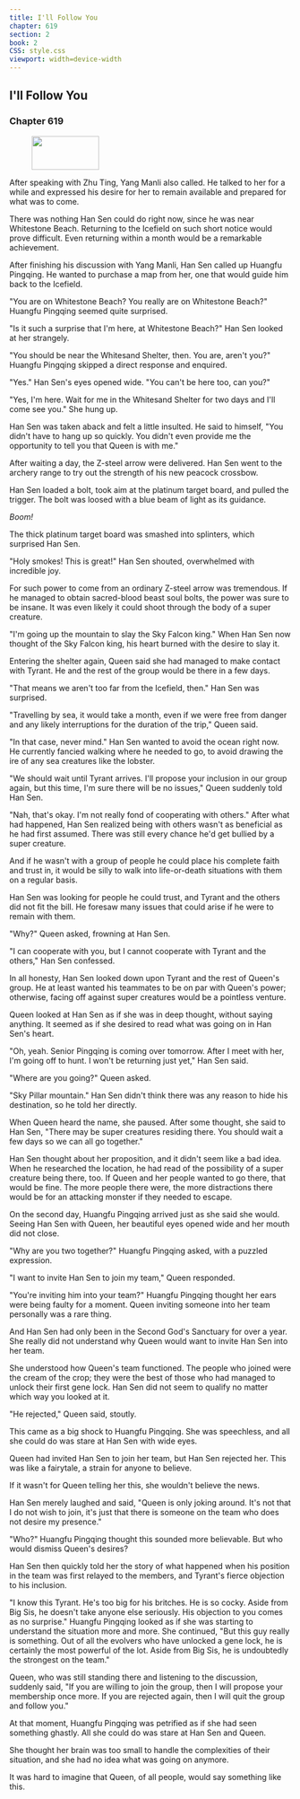```yaml
---
title: I'll Follow You
chapter: 619
section: 2
book: 2
CSS: style.css
viewport: width=device-width
---
```


## I'll Follow You

### Chapter 619

<figure>
	<img src="../Images/gem.gif" alt="" id="gem" width="120" height="60" />
</figure>

After speaking with Zhu Ting, Yang Manli also called. He talked to her for a while and expressed his desire for her to remain available and prepared for what was to come.

There was nothing Han Sen could do right now, since he was near Whitestone Beach. Returning to the Icefield on such short notice would prove difficult. Even returning within a month would be a remarkable achievement.

After finishing his discussion with Yang Manli, Han Sen called up Huangfu Pingqing. He wanted to purchase a map from her, one that would guide him back to the Icefield.

"You are on Whitestone Beach? You really are on Whitestone Beach?" Huangfu Pingqing seemed quite surprised.

"Is it such a surprise that I'm here, at Whitestone Beach?" Han Sen looked at her strangely.

"You should be near the Whitesand Shelter, then. You are, aren't you?" Huangfu Pingqing skipped a direct response and enquired.

"Yes." Han Sen's eyes opened wide. "You can't be here too, can you?"

"Yes, I'm here. Wait for me in the Whitesand Shelter for two days and I'll come see you." She hung up.

Han Sen was taken aback and felt a little insulted. He said to himself, "You didn't have to hang up so quickly. You didn't even provide me the opportunity to tell you that Queen is with me."

After waiting a day, the Z-steel arrow were delivered. Han Sen went to the archery range to try out the strength of his new peacock crossbow.

Han Sen loaded a bolt, took aim at the platinum target board, and pulled the trigger. The bolt was loosed with a blue beam of light as its guidance.

*Boom!*

The thick platinum target board was smashed into splinters, which surprised Han Sen.

"Holy smokes! This is great!" Han Sen shouted, overwhelmed with incredible joy.

For such power to come from an ordinary Z-steel arrow was tremendous. If he managed to obtain sacred-blood beast soul bolts, the power was sure to be insane. It was even likely it could shoot through the body of a super creature.

"I'm going up the mountain to slay the Sky Falcon king." When Han Sen now thought of the Sky Falcon king, his heart burned with the desire to slay it.

Entering the shelter again, Queen said she had managed to make contact with Tyrant. He and the rest of the group would be there in a few days.

"That means we aren't too far from the Icefield, then." Han Sen was surprised.

"Travelling by sea, it would take a month, even if we were free from danger and any likely interruptions for the duration of the trip," Queen said.

"In that case, never mind." Han Sen wanted to avoid the ocean right now. He currently fancied walking where he needed to go, to avoid drawing the ire of any sea creatures like the lobster.

"We should wait until Tyrant arrives. I'll propose your inclusion in our group again, but this time, I'm sure there will be no issues," Queen suddenly told Han Sen.

"Nah, that's okay. I'm not really fond of cooperating with others." After what had happened, Han Sen realized being with others wasn't as beneficial as he had first assumed. There was still every chance he'd get bullied by a super creature.

And if he wasn't with a group of people he could place his complete faith and trust in, it would be silly to walk into life-or-death situations with them on a regular basis.

Han Sen was looking for people he could trust, and Tyrant and the others did not fit the bill. He foresaw many issues that could arise if he were to remain with them.

"Why?" Queen asked, frowning at Han Sen.

"I can cooperate with you, but I cannot cooperate with Tyrant and the others," Han Sen confessed.

In all honesty, Han Sen looked down upon Tyrant and the rest of Queen's group. He at least wanted his teammates to be on par with Queen's power; otherwise, facing off against super creatures would be a pointless venture.

Queen looked at Han Sen as if she was in deep thought, without saying anything. It seemed as if she desired to read what was going on in Han Sen's heart.

"Oh, yeah. Senior Pingqing is coming over tomorrow. After I meet with her, I'm going off to hunt. I won't be returning just yet," Han Sen said.

"Where are you going?" Queen asked.

"Sky Pillar mountain." Han Sen didn't think there was any reason to hide his destination, so he told her directly.

When Queen heard the name, she paused. After some thought, she said to Han Sen, "There may be super creatures residing there. You should wait a few days so we can all go together."

Han Sen thought about her proposition, and it didn't seem like a bad idea. When he researched the location, he had read of the possibility of a super creature being there, too. If Queen and her people wanted to go there, that would be fine. The more people there were, the more distractions there would be for an attacking monster if they needed to escape.

On the second day, Huangfu Pingqing arrived just as she said she would. Seeing Han Sen with Queen, her beautiful eyes opened wide and her mouth did not close.

"Why are you two together?" Huangfu Pingqing asked, with a puzzled expression.

"I want to invite Han Sen to join my team," Queen responded.

"You're inviting him into your team?" Huangfu Pingqing thought her ears were being faulty for a moment. Queen inviting someone into her team personally was a rare thing.

And Han Sen had only been in the Second God's Sanctuary for over a year. She really did not understand why Queen would want to invite Han Sen into her team.

She understood how Queen's team functioned. The people who joined were the cream of the crop; they were the best of those who had managed to unlock their first gene lock. Han Sen did not seem to qualify no matter which way you looked at it.

"He rejected," Queen said, stoutly.

This came as a big shock to Huangfu Pingqing. She was speechless, and all she could do was stare at Han Sen with wide eyes.

Queen had invited Han Sen to join her team, but Han Sen rejected her. This was like a fairytale, a strain for anyone to believe.

If it wasn't for Queen telling her this, she wouldn't believe the news.

Han Sen merely laughed and said, "Queen is only joking around. It's not that I do not wish to join, it's just that there is someone on the team who does not desire my presence."

"Who?" Huangfu Pingqing thought this sounded more believable. But who would dismiss Queen's desires?

Han Sen then quickly told her the story of what happened when his position in the team was first relayed to the members, and Tyrant's fierce objection to his inclusion.

"I know this Tyrant. He's too big for his britches. He is so cocky. Aside from Big Sis, he doesn't take anyone else seriously. His objection to you comes as no surprise." Huangfu Pingqing looked as if she was starting to understand the situation more and more. She continued, "But this guy really is something. Out of all the evolvers who have unlocked a gene lock, he is certainly the most powerful of the lot. Aside from Big Sis, he is undoubtedly the strongest on the team."

Queen, who was still standing there and listening to the discussion, suddenly said, "If you are willing to join the group, then I will propose your membership once more. If you are rejected again, then I will quit the group and follow you."

At that moment, Huangfu Pingqing was petrified as if she had seen something ghastly. All she could do was stare at Han Sen and Queen.

She thought her brain was too small to handle the complexities of their situation, and she had no idea what was going on anymore.

It was hard to imagine that Queen, of all people, would say something like this.